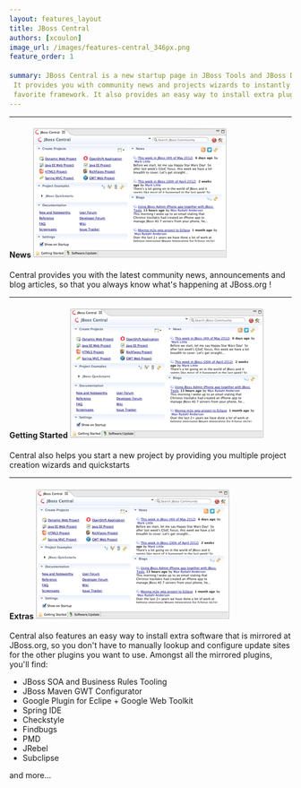 ```yaml
---
layout: features_layout
title: JBoss Central
authors: [xcoulon]
image_url: /images/features-central_346px.png
feature_order: 1

summary: JBoss Central is a new startup page in JBoss Tools and JBoss Developer Studio. 
 It provides you with community news and projects wizards to instantly start working with your 
 favorite framework. It also provides an easy way to install extra plugins.
---
```


***
#### News ![News](/images/features-central_346px.png) 
Central provides you with the latest community news, announcements and blog articles, so that you always know what's happening at JBoss.org !

***
#### Getting Started ![Getting Started](/images/features-central_346px.png)
Central also helps you start a new project by providing you multiple project creation wizards and quickstarts  

***
#### Extras ![Extras](/images/features-central_346px.png)
Central also features an easy way to install extra software that is mirrored at JBoss.org, 
so you don't have to manually lookup and configure update sites for the other plugins you want to use. 
Amongst all the mirrored plugins, you'll find:

* JBoss SOA and Business Rules Tooling
* JBoss Maven GWT Configurator
* Google Plugin for Eclipe  + Google Web Toolkit
* Spring IDE
* Checkstyle
* Findbugs
* PMD
* JRebel
* Subclipse

and more...

